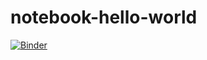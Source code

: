# notebook-hello-world

[![Binder](https://mybinder.org/badge_logo.svg)](https://mybinder.org/v2/gh/davisjs/basic-bear-detection/HEAD?urlpath=%2Fvoila%2Frender%2Fbear_detector.ipynb)
